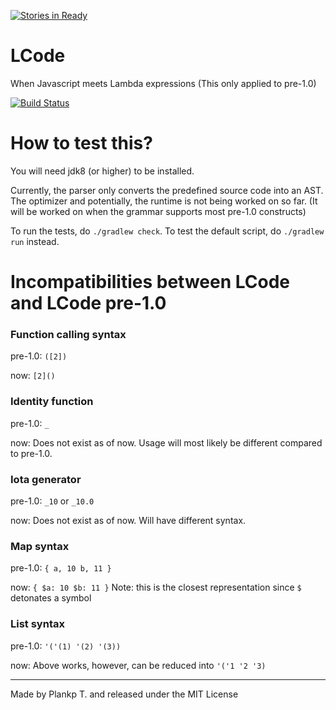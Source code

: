 [![Stories in Ready](https://badge.waffle.io/plankp/LCode.png?label=ready&title=Ready)](https://waffle.io/plankp/LCode)
# LCode
When Javascript meets Lambda expressions (This only applied to pre-1.0)

[![Build Status](https://travis-ci.org/plankp/LCode.svg?branch=master)](https://travis-ci.org/plankp/LCode)

# How to test this?

You will need jdk8 (or higher) to be installed.

Currently, the parser only converts the predefined source code into an AST.
The optimizer and potentially, the runtime is not being worked on so far. (It will be worked on when the grammar supports most pre-1.0 constructs)

To run the tests, do `./gradlew check`. To test the default script, do `./gradlew run` instead.

# Incompatibilities between LCode and LCode pre-1.0

### Function calling syntax

pre-1.0: `([2])`

now: `[2]()`

### Identity function

pre-1.0: `_`

now: Does not exist as of now. Usage will most likely be different compared to pre-1.0.

### Iota generator

pre-1.0: `_10` or `_10.0`

now: Does not exist as of now. Will have different syntax.

### Map syntax

pre-1.0: `{ a, 10 b, 11 }`

now: `{ $a: 10 $b: 11 }` Note: this is the closest representation since `$` detonates a symbol

### List syntax

pre-1.0: `'('(1) '(2) '(3))`

now: Above works, however, can be reduced into `'('1 '2 '3)`

-----

Made by Plankp T. and released under the MIT License
